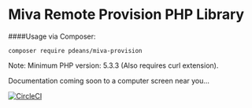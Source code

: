 # Miva Remote Provision PHP Library

####Usage via Composer:
```
composer require pdeans/miva-provision
```

Note: Minimum PHP version: 5.3.3 (Also requires curl extension).

Documentation coming soon to a computer screen near you...


[![CircleCI](https://img.shields.io/circleci/project/BrightFlair/PHP.Gt.svg?maxAge=2592000)]()


